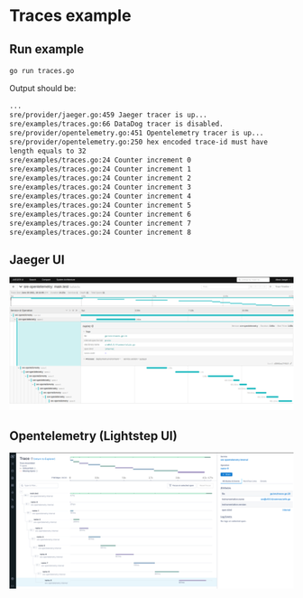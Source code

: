 # Traces example

## Run example

```sh
go run traces.go
```

Output should be:
```log
...
sre/provider/jaeger.go:459 Jaeger tracer is up...
sre/examples/traces.go:66 DataDog tracer is disabled.
sre/provider/opentelemetry.go:451 Opentelemetry tracer is up...
sre/provider/opentelemetry.go:250 hex encoded trace-id must have length equals to 32
sre/examples/traces.go:24 Counter increment 0
sre/examples/traces.go:24 Counter increment 1
sre/examples/traces.go:24 Counter increment 2
sre/examples/traces.go:24 Counter increment 3
sre/examples/traces.go:24 Counter increment 4
sre/examples/traces.go:24 Counter increment 5
sre/examples/traces.go:24 Counter increment 6
sre/examples/traces.go:24 Counter increment 7
sre/examples/traces.go:24 Counter increment 8
```

## Jaeger UI

![Jaeger](/examples/jaeger-traces.png)

## Opentelemetry (Lightstep UI)

![Lightstep](/examples/lightstep-traces.png)
